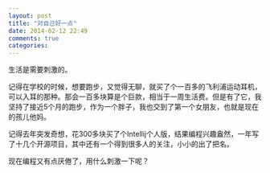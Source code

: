 ```yaml
---
layout: post
title: "对自己好一点"
date: 2014-02-12 22:49
comments: true
categories: 
---
```

生活是需要刺激的。

<!--more-->

记得在学校的时候，想要跑步，又觉得无聊，就买了个一百多的飞利浦运动耳机，可以入耳的那种。那会一百多块算是个巨款，相当于一周生活费。但是有了它，我坚持了接近5个月的跑步，作为一个胖子，我也交到了第一个女朋友，也就是现在的孩儿他妈。

记得去年突发奇想，花300多块买了个Intellij个人版，结果编程兴趣盎然，一年写了十几个开源项目，其中还有一个得到很多人的关注，小小的出了把名。

现在编程又有点厌倦了，用什么刺激一下呢？